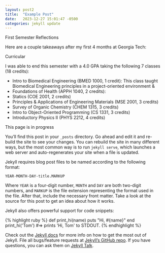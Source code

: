 ```yaml
---
layout: post2
title:  "Example Post"
date:   2023-12-27 15:01:47 -0500
categories: jekyll update
---
```


First Semester Reflections

Here are a couple takeaways after my first 4 months at Georgia Tech:

Curricular

I was able to end this semester with a 4.0 GPA taking the following 7 classes (18 credits):
- Intro to Biomedical Engineering (BMED 1000, 1 credit): This class taught Biomedical Engineering principles in a project-oriented environment & 
- Foundations of Health (APPH 1040, 2 credits): 
- Statics (COE 2001, 2 credits)
- Principles & Applications of Engineering Materials (MSE 2001, 3 credits)
- Survey of Organic Chemistry (CHEM 1315, 3 credits)
- Intro to Object-Oriented Programming (CS 1331, 3 credits)
- Introductory Physics II (PHYS 2212, 4 credits)


This page is in progress

You’ll find this post in your `_posts` directory. Go ahead and edit it and re-build the site to see your changes. You can rebuild the site in many different ways, but the most common way is to run `jekyll serve`, which launches a web server and auto-regenerates your site when a file is updated.

Jekyll requires blog post files to be named according to the following format:

`YEAR-MONTH-DAY-title.MARKUP`

Where `YEAR` is a four-digit number, `MONTH` and `DAY` are both two-digit numbers, and `MARKUP` is the file extension representing the format used in the file. After that, include the necessary front matter. Take a look at the source for this post to get an idea about how it works.

Jekyll also offers powerful support for code snippets:

{% highlight ruby %}
def print_hi(name)
  puts "Hi, #{name}"
end
print_hi('Tom')
#=> prints 'Hi, Tom' to STDOUT.
{% endhighlight %}

Check out the [Jekyll docs][jekyll-docs] for more info on how to get the most out of Jekyll. File all bugs/feature requests at [Jekyll’s GitHub repo][jekyll-gh]. If you have questions, you can ask them on [Jekyll Talk][jekyll-talk].

[jekyll-docs]: https://jekyllrb.com/docs/home
[jekyll-gh]:   https://github.com/jekyll/jekyll
[jekyll-talk]: https://talk.jekyllrb.com/

